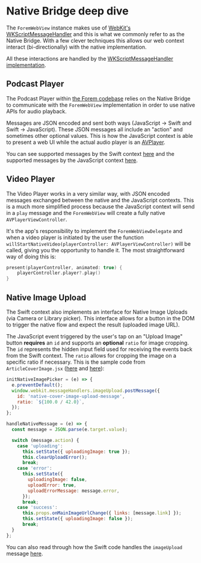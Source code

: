 # Native Bridge deep dive

The `ForemWebView` instance makes use of [WebKit's WKScriptMessageHandler](https://developer.apple.com/documentation/webkit/wkscriptmessagehandler) and this is what we commonly refer to as the Native Bridge. With a few clever techniques this allows our web context interact (bi-directionally) with the native implementation.

All these interactions are handled by the [WKScriptMessageHandler implementation](https://github.com/forem/ForemWebView-ios/blob/main/Sources/ForemWebView/ForemWebView+WKScriptMessageHandler.swift#L15).

## Podcast Player

The Podcast Player within [the Forem codebase](https://github.com/forem/forem/blob/master/app/assets/javascripts/initializers/initializePodcastPlayback.js) relies on the Native Bridge to communicate with the `ForemWebView` implementation in order to use native APIs for audio playback.

Messages are JSON encoded and sent both ways (JavaScript -> Swift and Swift -> JavaScript). These JSON messages all include an "action" and sometimes other optional values. This is how the JavaScript context is able to present a web UI while the actual audio player is an [AVPlayer](https://developer.apple.com/documentation/avfoundation/avplayer).

You can see supported messages by the Swift context [here](https://github.com/forem/ForemWebView-ios/blob/main/Sources/ForemWebView/ForemMediaManager/ForemMediaManager.swift#L50) and the supported messages by the JavaScript context [here](https://github.com/forem/forem/blob/master/app/assets/javascripts/initializers/initializePodcastPlayback.js#L485).

## Video Player

The Video Player works in a very similar way, with JSON encoded messages exchanged between the native and the JavaScript contexts. This is a much more simplified process because the JavaScript context will send in a `play` message and the `ForemWebView` will create a fully native `AVPlayerViewController`.

It's the app's responsibility to implement the `ForemWebViewDelegate` and when a video player is initiated by the user the function `willStartNativeVideo(playerController: AVPlayerViewController)` will be called, giving you the opportunity to handle it. The most straightforward way of doing this is:

```swift
present(playerController, animated: true) {
    playerController.player?.play()
}
```

## Native Image Upload

The Swift context also implements an interface for Native Image Uploads (via Camera or Library picker). This interface allows for a button in the DOM to trigger the native flow and expect the result (uploaded image URL).

The JavaScript event triggered by the user's tap on an "Upload Image" button **requires** an `id` and supports an **optional** `ratio` for image cropping. The `id` represents the hidden input field used for receiving the events back from the Swift context. The `ratio` allows for cropping the image on a specific ratio if necessary. This is the sample code from `ArticleCoverImage.jsx` ([here](https://github.com/forem/forem/blob/cf0a85b3a47344db1d7653dea3e6e94dae58d8b5/app/javascript/article-form/components/ArticleCoverImage.jsx#L58) and [here](https://github.com/forem/forem/blob/cf0a85b3a47344db1d7653dea3e6e94dae58d8b5/app/javascript/article-form/components/ArticleCoverImage.jsx#L66)):

```js
initNativeImagePicker = (e) => {
  e.preventDefault();
  window.webkit.messageHandlers.imageUpload.postMessage({
    id: 'native-cover-image-upload-message',
    ratio: `${100.0 / 42.0}`,
  });
};
```

```js
handleNativeMessage = (e) => {
  const message = JSON.parse(e.target.value);

  switch (message.action) {
    case 'uploading':
      this.setState({ uploadingImage: true });
      this.clearUploadError();
      break;
    case 'error':
      this.setState({
        uploadingImage: false,
        uploadError: true,
        uploadErrorMessage: message.error,
      });
      break;
    case 'success':
      this.props.onMainImageUrlChange({ links: [message.link] });
      this.setState({ uploadingImage: false });
      break;
  }
};
```

You can also read through how the Swift code handles the `imageUpload` message [here](https://github.com/forem/ForemWebView-ios/blob/main/Sources/ForemWebView/ForemWebView+WKScriptMessageHandler.swift#L90).

